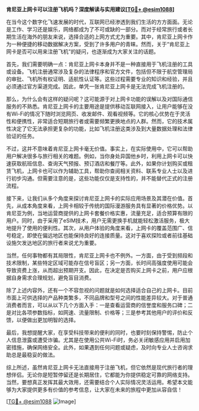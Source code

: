 **肯尼亚上网卡可以注册飞机吗？深度解读与实用建议[[TG💪+ @esim1088](https://t.me/s/esim1088)]**

在当今这个数字化飞速发展的时代，互联网已经渗透到我们生活的方方面面。无论是工作、学习还是娱乐，网络都成为了不可或缺的一部分。而对于经常旅行或者长期生活在海外的朋友来说，选择合适的上网方式尤为重要。其中，肯尼亚上网卡作为一种便捷的移动数据解决方案，受到了许多用户的青睐。然而，关于“肯尼亚上网卡是否可以用来注册飞机”的疑问，也逐渐成为大家关注的话题。

首先，我们需要明确一点：肯尼亚上网卡本身并不是一种直接用于飞机注册的工具或设备。飞机注册通常涉及复杂的法律程序和官方文件，包括但不限于航空管理局的审批、飞机所有权证明、适航性认证等。这些过程需要专业的知识和经验，并且必须通过官方渠道完成。因此，单凭一张肯尼亚上网卡是无法完成飞机注册的。

那么，为什么会有这样的疑问呢？这可能源于对上网卡功能的误解以及对国际通信服务的不熟悉。肯尼亚上网卡的主要用途是提供移动互联网接入，让用户能够在没有Wi-Fi的情况下随时浏览网页、收发邮件、观看视频等。它的核心优势在于灵活性和便携性，非常适合短期旅行者或需要频繁更换地点的人群。然而，它的技术属性决定了它无法承担更复杂的功能，比如飞机注册这类涉及到大量数据处理和法律验证的任务。

不过，这并不意味着肯尼亚上网卡毫无价值。事实上，在实际使用中，它可以帮助用户解决很多与旅行相关的难题。例如，当你身处异国他乡时，利用上网卡可以快速获取航班信息、查询天气预报、预订酒店和餐厅等。此外，如果你计划购买或租赁飞机，上网卡也可以作为辅助工具，帮助你查阅相关资料、联系专业人士以及进行初步沟通。但需要注意的是，这些功能仅仅是支持性的，并不能替代正式的注册流程。

接下来，让我们从多个角度来探讨肯尼亚上网卡的实际应用场景及其潜在价值。首先，从成本角度来看，上网卡相较于传统的国际漫游服务具有显著的价格优势。以肯尼亚为例，当地运营商提供的上网卡套餐价格实惠，流量充足，适合预算有限的用户。同时，由于采用了eSIM技术，用户无需更换手机就能轻松激活服务，极大地提升了使用的便利性。其次，从用户体验的角度来看，上网卡的覆盖范围广、信号稳定，即使在偏远地区也能保持良好的连接质量。这对于喜欢探险或者前往基础设施欠发达地区的旅行者来说尤为重要。

当然，任何事物都有其局限性，肯尼亚上网卡也不例外。一方面，由于受到频段和技术限制，某些特定区域可能存在信号盲区；另一方面，长时间高强度使用可能会导致资费上涨，从而超出预期开支。因此，在决定是否购买上网卡之前，用户应根据自身需求合理规划，避免盲目消费。

除了上述内容外，还有一个不容忽视的问题就是如何选择适合自己的上网卡。目前市面上可供选择的产品种类繁多，不同品牌和型号之间的性能差异较大。对于普通消费者而言，可以从以下几个方面入手：一是查看运营商的信誉度和服务口碑；二是对比各项参数指标，如网速、流量限制、价格等；三是参考其他用户的评价和反馈，以便做出更加明智的选择。

最后，我想提醒大家，在享受科技带来的便利的同时，也要时刻保持警惕，防止个人信息泄露或遭受诈骗。尤其是在使用公共Wi-Fi时，务必关闭敏感应用并启用加密措施，确保网络安全。此外，如果遇到任何问题或疑虑，及时向专业人士咨询求助总是最稳妥的做法。

综上所述，虽然肯尼亚上网卡无法直接用于注册飞机，但它依然是现代旅行者的理想伴侣。无论你是短暂停留还是长期居住，它都能为你提供稳定可靠的网络支持。当然，要想真正发挥其最大效用，还需要结合个人实际情况灵活运用。希望本文能够为大家提供更多有价值的参考信息，让大家在未来的旅程中更加从容自信！

[[TG💪+ @esim1088](https://t.me/s/esim1088) ![Image](https://i.postimg.cc/4NQfJmqS/Snipaste-2025-05-13-00-14-12.png)]